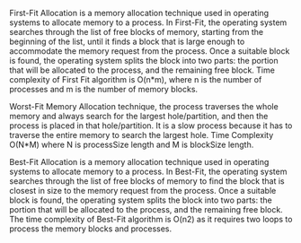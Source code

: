 First-Fit Allocation is a memory allocation technique used in operating systems to allocate memory to a process. In First-Fit, the operating system searches through the list of free blocks of memory, starting from the beginning of the list, until it finds a block that is large enough to accommodate the memory request from the process. Once a suitable block is found, the operating system splits the block into two parts: the portion that will be allocated to the process, and the remaining free block. Time complexity of First Fit algorithm is O(n*m), where n is the number of processes and m is the number of memory blocks.

Worst-Fit Memory Allocation technique, the process traverses the whole memory and always search for the largest hole/partition, and then the process is placed in that hole/partition. It is a slow process because it has to traverse the entire memory to search the largest hole. Time Complexity O(N*M)  where N is processSize length and M is blockSize length. 

Best-Fit Allocation is a memory allocation technique used in operating systems to allocate memory to a process. In Best-Fit, the operating system searches through the list of free blocks of memory to find the block that is closest in size to the memory request from the process. Once a suitable block is found, the operating system splits the block into two parts: the portion that will be allocated to the process, and the remaining free block. The time complexity of Best-Fit algorithm is O(n2) as it requires two loops to process the memory blocks and processes.
